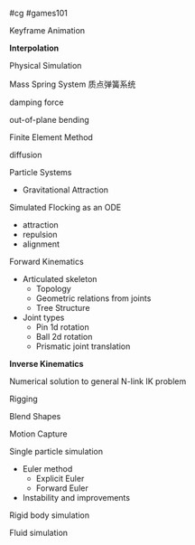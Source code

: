 #cg #games101

Keyframe Animation

**Interpolation**

Physical Simulation

Mass Spring System 质点弹簧系统

damping force

out-of-plane bending

Finite Element Method

diffusion

Particle Systems
- Gravitational Attraction

Simulated Flocking as an ODE
- attraction
- repulsion
- alignment

Forward Kinematics

- Articulated skeleton
	- Topology
	- Geometric relations from joints
	- Tree Structure
- Joint types
	- Pin 1d rotation
	- Ball 2d rotation
	- Prismatic joint translation

**Inverse Kinematics**

Numerical solution to general N-link IK problem

Rigging

Blend Shapes

Motion Capture

Single particle simulation
- Euler method
	- Explicit Euler
	- Forward Euler
- Instability and improvements

Rigid body simulation

Fluid simulation



